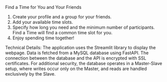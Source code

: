 Find a Time for You and Your Friends
1. Create your profile and a group for your friends.
2. Add your available time slots.
3. Specify how long you need and the minimum number of participants. Find a Time will find a common time slot for you.
4. Enjoy spending time together!

Technical Details:
  The application uses the Streamlit library to display the webpage.
  Data is fetched from a MySQL database using FastAPI.
  The connection between the database and the API is encrypted with SSL certificates.
  For additional security, the database operates in a Master-Slave setup,
  where writes occur only on the Master, and reads are handled exclusively by the Slave.
